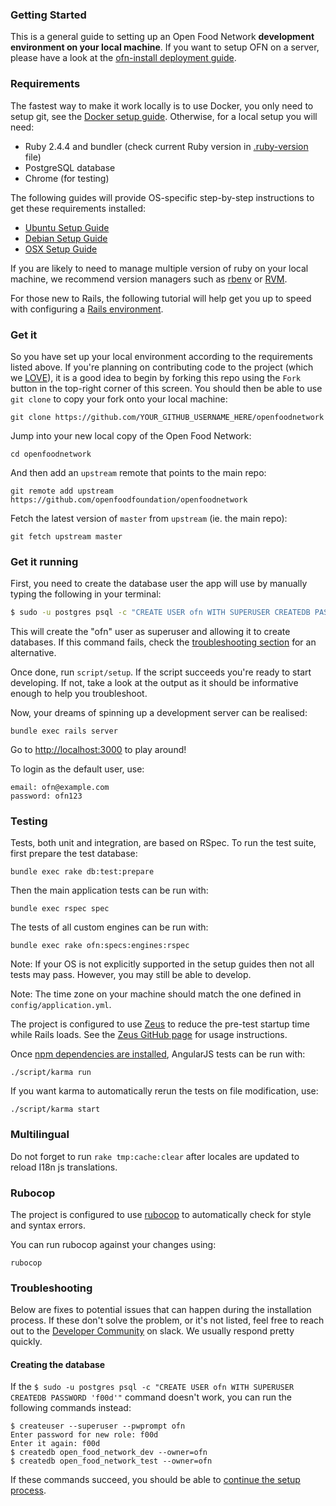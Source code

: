 ### Getting Started

This is a general guide to setting up an Open Food Network **development environment on your local machine**. If you want to setup OFN on a server, please have a look at the [ofn-install deployment guide](https://github.com/openfoodfoundation/ofn-install/wiki).

### Requirements

The fastest way to make it work locally is to use Docker, you only need to setup git, see the [Docker setup guide](docker/README.md).
Otherwise, for a local setup you will need:
* Ruby 2.4.4 and bundler (check current Ruby version in [.ruby-version](https://github.com/openfoodfoundation/openfoodnetwork/blob/master/.ruby-version) file)
* PostgreSQL database
* Chrome (for testing)

The following guides will provide OS-specific step-by-step instructions to get these requirements installed:
- [Ubuntu Setup Guide][ubuntu]
- [Debian Setup Guide][debian]
- [OSX Setup Guide][osx]

If you are likely to need to manage multiple version of ruby on your local machine, we recommend version managers such as [rbenv](https://github.com/rbenv/rbenv) or [RVM](https://rvm.io/).

For those new to Rails, the following tutorial will help get you up to speed with configuring a [Rails environment](http://guides.rubyonrails.org/getting_started.html).

### Get it

So you have set up your local environment according to the requirements listed above. If you're planning on contributing code to the project (which we [LOVE](CONTRIBUTING.md)), it is a good idea to begin by forking this repo using the `Fork` button in the top-right corner of this screen. You should then be able to use `git clone` to copy your fork onto your local machine:

    git clone https://github.com/YOUR_GITHUB_USERNAME_HERE/openfoodnetwork

Jump into your new local copy of the Open Food Network:

    cd openfoodnetwork

And then add an `upstream` remote that points to the main repo:

    git remote add upstream https://github.com/openfoodfoundation/openfoodnetwork

Fetch the latest version of `master` from `upstream` (ie. the main repo):

    git fetch upstream master

### Get it running

First, you need to create the database user the app will use by manually typing the following in your terminal:

```sh
$ sudo -u postgres psql -c "CREATE USER ofn WITH SUPERUSER CREATEDB PASSWORD 'f00d'"
```

This will create the "ofn" user as superuser and allowing it to create databases. If this command fails, check the [troubleshooting section](#creating-the-database) for an alternative.

Once done, run `script/setup`. If the script succeeds you're ready to start developing. If not, take a look at the output as it should be informative enough to help you troubleshoot.

Now, your dreams of spinning up a development server can be realised:

    bundle exec rails server

Go to [http://localhost:3000](http://localhost:3000) to play around!

To login as the default user, use:

    email: ofn@example.com
    password: ofn123

### Testing

Tests, both unit and integration, are based on RSpec. To run the test suite, first prepare the test database:

    bundle exec rake db:test:prepare

Then the main application tests can be run with:

    bundle exec rspec spec

The tests of all custom engines can be run with:

    bundle exec rake ofn:specs:engines:rspec

Note: If your OS is not explicitly supported in the setup guides then not all tests may pass. However, you may still be able to develop.

Note: The time zone on your machine should match the one defined in `config/application.yml`.

The project is configured to use [Zeus][zeus] to reduce the pre-test startup time while Rails loads. See the [Zeus GitHub page][zeus] for usage instructions.

Once [npm dependencies are installed][karma], AngularJS tests can be run with:

    ./script/karma run

If you want karma to automatically rerun the tests on file modification, use:

    ./script/karma start

### Multilingual
Do not forget to run `rake tmp:cache:clear` after locales are updated to reload I18n js translations.

### Rubocop
The project is configured to use [rubocop][rubocop] to automatically check for style and syntax errors.

You can run rubocop against your changes using:

    rubocop

### Troubleshooting

Below are fixes to potential issues that can happen during the installation process. If these don't solve the problem, or it's not listed, feel free to reach out to the [Developer Community][slack-dev] on slack. We usually respond pretty quickly.

#### Creating the database

If the ```$ sudo -u postgres psql -c "CREATE USER ofn WITH SUPERUSER CREATEDB PASSWORD 'f00d'"``` command doesn't work, you can run the following commands instead:
```
$ createuser --superuser --pwprompt ofn
Enter password for new role: f00d
Enter it again: f00d
$ createdb open_food_network_dev --owner=ofn
$ createdb open_food_network_test --owner=ofn
```
If these commands succeed, you should be able to [continue the setup process](#get-it-running).

[developer-wiki]: https://github.com/openfoodfoundation/openfoodnetwork/wiki
[osx]: https://github.com/openfoodfoundation/openfoodnetwork/wiki/Development-Environment-Setup:-OS-X
[ubuntu]: https://github.com/openfoodfoundation/openfoodnetwork/wiki/Development-Environment-Setup:-Ubuntu
[debian]: https://github.com/openfoodfoundation/openfoodnetwork/wiki/Development-Environment-Setup:-Debian
[wiki]: https://github.com/openfoodfoundation/openfoodnetwork/wiki
[zeus]: https://github.com/burke/zeus
[rubocop]: https://rubocop.readthedocs.io/en/latest/
[karma]: https://github.com/openfoodfoundation/openfoodnetwork/wiki/Karma
[slack-dev]: https://openfoodnetwork.slack.com/messages/C2GQ45KNU
